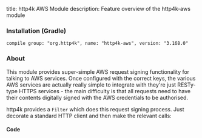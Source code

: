 title: http4k AWS Module
description: Feature overview of the http4k-aws module

### Installation (Gradle)
```compile group: "org.http4k", name: "http4k-aws", version: "3.168.0"```

### About

This module provides super-simple AWS request signing functionality for talking to AWS services. Once configured with the correct keys, the various AWS services are actually really simple to integrate with they're just RESTy-type HTTPS services - the main difficulty is that all requests need to have their contents digitally signed with the AWS credentials to be authorised.

http4k provides a `Filter` which does this request signing process. Just decorate a standard HTTP client and then make the relevant calls:
 
#### Code [<img class="octocat"/>](https://github.com/http4k/http4k/blob/master/src/docs/guide/modules/aws/example.kt)
<script src="https://gist-it.appspot.com/https://github.com/http4k/http4k/blob/master/src/docs/guide/modules/aws/example.kt"></script>

